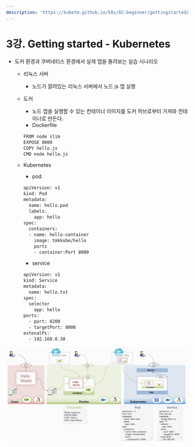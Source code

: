 ```yaml
---
description: 'https://kubetm.github.io/k8s/02-beginner/gettingstarted/'
---
```


# 3강. Getting started - Kubernetes

* 도커 환경과 쿠버네티스 환경에서 실제 앱을 돌려보는 실습 시나리오
  * 리눅스 서버
    * 노드가 깔려있는 리눅스 서버에서 노드 js 앱 실행
  * 도커

    * 노드 앱을 실행할 수 있는 컨테이너 이미지를 도커 허브로부터 가져와 컨테이너로 만든다.
    * Dockerfile

    ```text
    FROM node slim
    EXPOSE 8000
    COPY hello.js
    CMD node hello.js
    ```

  * Kubernetes

    * pod

    ```text
    apiVersion: v1
    kind: Pod
    metadata:
      name: hello.pod
      labels:
        app: hello
    spec:
      containers:
      - name: hello-container
        image: tmkkube/hello
        ports
        - container:Port 8000
    ```

    * service

    ```text
    apiVersion: v1
    kind: Service
    metadata:
      name: hello.txt
    spec:
      selector
        app: hello
    ports:
      - port: 8200
      - targetPort: 8000
    extenalPs:
      - 192.168.0.30
    ```

![](../.gitbook/assets/2021-08-11-8.22.10.png)

